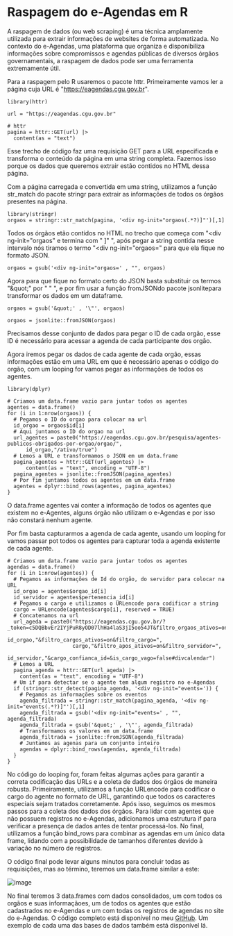 # Raspagem do e-Agendas em R

A raspagem de dados (ou web scraping) é uma técnica amplamente utilizada para extrair informações de websites de forma automatizada. No contexto do e-Agendas, uma plataforma que organiza e disponibiliza informações sobre compromissos e agendas públicas de diversos órgãos governamentais, a raspagem de dados pode ser uma ferramenta extremamente útil.

Para a raspagem pelo R usaremos o pacote httr. Primeiramente vamos ler a página cuja URL é "https://eagendas.cgu.gov.br".

```{r}
library(httr)

url = "https://eagendas.cgu.gov.br"

# httr
pagina = httr::GET(url) |> 
  content(as = "text")
```
Esse trecho de código faz uma requisição GET para a URL especificada e transforma o conteúdo da página em uma string completa. Fazemos isso porque os dados que queremos extrair estão contidos no HTML dessa página.

Com a página carregada e convertida em uma string, utilizamos a função str_match do pacote stringr para extrair as informações de todos os órgãos presentes na página.
```{r}
library(stringr)
orgaos = stringr::str_match(pagina, '<div ng-init="orgaos(.*?)]"')[,1]
```
Todos os órgãos etão contidos no HTML no trecho que começa com "<div ng-init="orgaos" e termina com " ]" ", após pegar a string contida nesse intervalo nós tiramos o termo "<div ng-init="orgaos=" para que ela fique no formato JSON.
```
orgaos = gsub('<div ng-init="orgaos=' , "", orgaos)
```
Agora para que fique no formato certo do JSON basta substituir os termos "\&quot;" por " " ", e por fim usar a função fromJSONdo pacote jsonlitepara transformar os dados em um dataframe.
```{r}
orgaos = gsub('&quot;' , '\"', orgaos)

orgaos = jsonlite::fromJSON(orgaos)
```
Precisamos desse conjunto de dados para pegar o ID de cada orgão, esse ID é necessário para acessar a agenda de cada participante dos orgão.

Agora iremos pegar os dados de cada agente de cada orgão, essas informações estão em uma URL em que é necessário apenas o código do orgão, com um looping for vamos pegar as informações de todos os agentes.
```{r}
library(dplyr)

# Criamos um data.frame vazio para juntar todos os agentes
agentes = data.frame()
for (i in 1:nrow(orgaos)) {
  # Pegamos o ID do orgao para colocar na url
  id_orgao = orgaos$id[i]
  # Aqui juntamos o ID do orgao na url 
  url_agentes = paste0("https://eagendas.cgu.gov.br/pesquisa/agentes-publicos-obrigados-por-orgao/orgao/", 
      id_orgao,"/ativo/true")
  # Lemos a URL e transformamos o JSON em um data.frame
  pagina_agentes = httr::GET(url_agentes) |> 
      content(as = "text", encoding = "UTF-8")
  pagina_agentes = jsonlite::fromJSON(pagina_agentes)
  # Por fim juntamos todos os agentes em um data.frame
  agentes = dplyr::bind_rows(agentes, pagina_agentes)
}
```
O data.frame agentes vai conter a informação de todos os agentes que existem no e-Agentes, alguns órgão não utilizam o e-Agendas e por isso não constará nenhum agente.

Por fim basta capturarmos a agenda de cada agente, usando um looping for vamos passar pot todos os agentes para capturar toda a agenda existente de cada agente.
```{r}
# Criamos um data.frame vazio para juntar todos os agentes
agendas = data.frame()
for (i in 1:nrow(agentes)) {
  # Pegamos as informações de Id do orgão, do servidor para colocar na URL
  id_orgao = agentes$orgao_id[i]
  id_servidor = agentes$pertenencia_id[i]
  # Pegamos o cargo e utilizamos o URLencode para codificar a string 
  cargo = URLencode(agentes$cargo[i], reserved = TRUE)
  # Concatenamos na url
  url_ageda = paste0("https://eagendas.cgu.gov.br/?_token=c5DQBbvEr2IYjPuR8yOD07lhHa4laS3jI5oo54JT&filtro_orgaos_ativos=on&filtro_orgao=",
                     id_orgao,"&filtro_cargos_ativos=on&filtro_cargo=",
                     cargo,"&filtro_apos_ativos=on&filtro_servidor=",
                     id_servidor,"&cargo_confianca_id=&is_cargo_vago=false#divcalendar")
  # Lemos a URL
  pagina_agenda = httr::GET(url_ageda) |> 
    content(as = "text", encoding = "UTF-8")
  # Um if para detectar se o agente tem algum registro no e-Agendas
  if (stringr::str_detect(pagina_agenda, '<div ng-init="events=')) {
    # Pegamos as informações sobre os eventos
    agenda_filtrada = stringr::str_match(pagina_agenda, '<div ng-init="events(.*?)]"')[,1]
    agenda_filtrada = gsub('<div ng-init="events=' , "", agenda_filtrada)
    agenda_filtrada = gsub('&quot;' , '\"', agenda_filtrada)
    # Transformamos os valores em um data.frame
    agenda_filtrada = jsonlite::fromJSON(agenda_filtrada)
    # Juntamos as agenas para um conjunto inteiro
    agendas = dplyr::bind_rows(agendas, agenda_filtrada) 
  }
}
```
No código do looping for, foram feitas algumas ações para garantir a correta codificação das URLs e a coleta de dados dos órgãos de maneira robusta. Primeiramente, utilizamos a função URLencode para codificar o cargo do agente no formato de URL, garantindo que todos os caracteres especiais sejam tratados corretamente. Após isso, seguimos os mesmos passos para a coleta dos dados dos órgãos. Para lidar com agentes que não possuem registros no e-Agendas, adicionamos uma estrutura if para verificar a presença de dados antes de tentar processá-los. No final, utilizamos a função bind_rows para combinar as agendas em um único data frame, lidando com a possibilidade de tamanhos diferentes devido à variação no número de registros.

O código final pode levar alguns minutos para concluir todas as requisições, mas ao término, teremos um data.frame similar a este:

![image](https://github.com/vinitostes01/e-Agendas/assets/89874338/f7bebe98-68e9-44a1-b6cd-694803f5f6ac)

No final teremos 3 data.frames com dados consolidados, um com todos os orgãos e suas informaçãoes, um de todos os agentes que estão cadastrados no e-Agendas e um com todas os registros de agendas no site do e-Agendas. O código completo está disponível no meu [GitHub](https://github.com/vinitostes01/e-Agendas/blob/245c2c9a81737c7af7ed6e81962a4026198169d4/Coleta_e_Agendas.R). Um exemplo de cada uma das bases de dados também está disponível lá.
